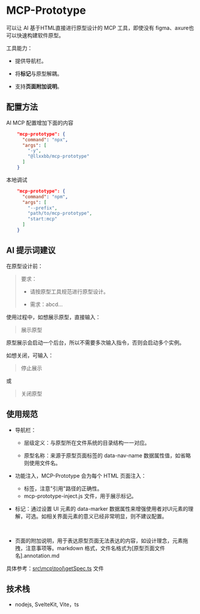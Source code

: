# MCP-Prototype

可以让 AI 基于HTML直接进行原型设计的 MCP 工具，即使没有 figma、axure也可以快速构建软件原型。

工具能力：

- 提供导航栏。

- 将**标记**与原型解耦。

- 支持**页面附加说明**。

## 配置方法

AI MCP 配置增加下面的内容

```json
    "mcp-prototype": {
      "command": "npx",
      "args": [
        "-y",
        "@llxxbb/mcp-prototype"
      ]
    }
```

本地调试

```json
    "mcp-prototype": {
      "command": "npm",
      "args": [
        "--prefix",
        "path/to/mcp-prototype",
        "start:mcp"
      ]
    }
```

## AI 提示词建议

在原型设计前：

> 要求：
> 
> - 请按原型工具规范进行原型设计。
> 
> - 需求：abcd...

使用过程中，如想展示原型，直接输入：

> 展示原型

原型展示会启动一个后台，所以不需要多次输入指令，否则会启动多个实例。

如想关闭，可输入：

> 停止展示

或

> 关闭原型

## 使用规范

- 导航栏：
  
  - 层级定义：与原型所在文件系统的目录结构一一对应。
  
  - 原型名称：来源于原型页面标签的 data-nav-name 数据属性值，如省略则使用文件名。

- 功能注入，MCP-Prototype 会为每个 HTML 页面注入：
  
  - <base href="/html/"> 标签，注意"引用"路径的正确性。
  - mcp-prototype-inject.js 文件，用于展示标记。

- 标记：通过设置 UI 元素的 data-marker 数据属性来增强使用者对UI元素的理解，可选。如相关界面元素的意义已经非常明显，则不建议配置。
  
                        

- 页面的附加说明，用于表达原型页面无法表达的内容，如设计理念，元素拖拽，注意事项等。markdown 格式，文件名格式为[原型页面文件名].annotation.md

具体参考：[src\mcp\tool\getSpec.ts](src\mcp\tool\getSpec.ts) 文件

## 技术栈

- nodejs, SvelteKit, Vite，ts 